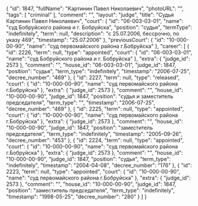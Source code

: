 {
    "id": 1847,
    "fullName": "Картинин Павел Николаевич",
    "photoURL": "",
    "tags": [
        "criminal"
    ],
    "comment": "",
    "layout": "judge",
    "title": "Судья Картинин Павел Николаевич",
    "court": {
        "id": "06-003-03-01",
        "name": "суд Бобруйского района и г. Бобруйска",
        "position": "судья",
        "termType": "indefinitely",
        "term": null,
        "description": "c 25.07.2006, бессрочно, по указу 469",
        "timestamp": "25.07.2006"
    },
    "previousCourt": {
        "id": "10-000-00-90",
        "name": "суд первомайского района г.Бобруйска"
    },
    "career": [
        {
            "id": 2226,
            "term": null,
            "type": "appointed",
            "court": {
                "id": "06-003-03-01",
                "name": "суд Бобруйского района и г. Бобруйска"
            },
            "extra": {
                "judge_id": 2573
            },
            "comment": "",
            "house_id": "06-003-03-01",
            "judge_id": 1847,
            "position": "судья",
            "term_type": "indefinitely",
            "timestamp": "2006-07-25",
            "decree_number": "469"
        },
        {
            "id": 2227,
            "term": null,
            "type": "released",
            "court": {
                "id": "10-000-00-90",
                "name": "суд первомайского района г.Бобруйска"
            },
            "extra": {
                "judge_id": 2573
            },
            "comment": "",
            "house_id": "10-000-00-90",
            "judge_id": 1847,
            "position": "судья и заместитель председателя",
            "term_type": "",
            "timestamp": "2006-07-25",
            "decree_number": "469"
        },
        {
            "id": 2225,
            "term": null,
            "type": "appointed",
            "court": {
                "id": "10-000-00-90",
                "name": "суд первомайского района г.Бобруйска"
            },
            "extra": {
                "judge_id": 2573
            },
            "comment": "",
            "house_id": "10-000-00-90",
            "judge_id": 1847,
            "position": "заместитель председателя",
            "term_type": "indefinitely",
            "timestamp": "2005-09-26",
            "decree_number": "453"
        },
        {
            "id": 2224,
            "term": null,
            "type": "appointed",
            "court": {
                "id": "10-000-00-90",
                "name": "суд первомайского района г.Бобруйска"
            },
            "extra": {
                "judge_id": 2573
            },
            "comment": "",
            "house_id": "10-000-00-90",
            "judge_id": 1847,
            "position": "судья",
            "term_type": "indefinitely",
            "timestamp": "2004-04-08",
            "decree_number": "176"
        },
        {
            "id": 2223,
            "term": null,
            "type": "appointed",
            "court": {
                "id": "10-000-00-90",
                "name": "суд первомайского района г.Бобруйска"
            },
            "extra": {
                "judge_id": 2573
            },
            "comment": "",
            "house_id": "10-000-00-90",
            "judge_id": 1847,
            "position": "заместитель председателя",
            "term_type": "indefinitely",
            "timestamp": "1998-05-25",
            "decree_number": "280"
        }
    ]
}